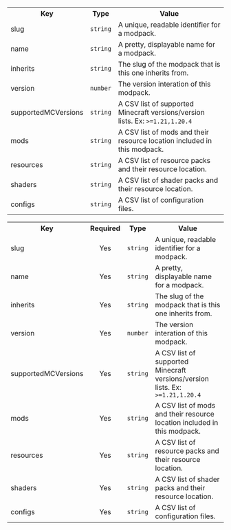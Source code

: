 <table>
  <tr>
    <th>Key</th>
    <th style="text-align: center;">Type</th>
    <th>Value</th>
  </tr>
  <tr>
    <td>slug</td>
    <td style="text-align: center;"><code>string</code></td>
    <td>A unique, readable identifier for a modpack.</td>
  </tr>
  <tr>
    <td>name</td>
    <td style="text-align: center;"><code>string</code></td>
    <td>A pretty, displayable name for a modpack.</td>
  </tr>
  <tr>
    <td>inherits</td>
    <td style="text-align: center;"><code>string</code></td>
    <td>The slug of the modpack that is this one inherits from.</td>
  </tr>
  <tr>
    <td>version</td>
    <td style="text-align: center;"><code>number</code></td>
    <td>The version interation of this modpack.</td>
  </tr>
  <tr>
    <td>supportedMCVersions</td>
    <td style="text-align: center;"><code>string</code></td>
    <td>A CSV list of supported Minecraft versions/version lists. Ex: <code>>=1.21,1.20.4</code></td>
  </tr>
  <tr>
    <td>mods</td>
    <td style="text-align: center;"><code>string</code></td>
    <td>A CSV list of mods and their resource location included in this modpack.</td>
  </tr>
  <tr>
    <td>resources</td>
    <td style="text-align: center;"><code>string</code></td>
    <td>A CSV list of resource packs and their resource location.</td>
  </tr>
  <tr>
    <td>shaders</td>
    <td style="text-align: center;"><code>string</code></td>
    <td>A CSV list of shader packs and their resource location.</td>
  </tr>
  <tr>
    <td>configs</td>
    <td style="text-align: center;"><code>string</code></td>
    <td>A CSV list of configuration files.</td>
  </tr>
</table>
<table>
  <tr>
    <th>Key</th>
    <th style="text-align: center;">Required</th>
    <th style="text-align: center;">Type</th>
    <th>Value</th>
  </tr>
  <tr>
    <td>slug</td>
    <td style="text-align: center;">Yes</td>
    <td style="text-align: center;"><code>string</code></td>
    <td>A unique, readable identifier for a modpack.</td>
  </tr>
  <tr>
    <td>name</td>
    <td style="text-align: center;">Yes</td>
    <td style="text-align: center;"><code>string</code></td>
    <td>A pretty, displayable name for a modpack.</td>
  </tr>
  <tr>
    <td>inherits</td>
    <td style="text-align: center;">Yes</td>
    <td style="text-align: center;"><code>string</code></td>
    <td>The slug of the modpack that is this one inherits from.</td>
  </tr>
  <tr>
    <td>version</td>
    <td style="text-align: center;">Yes</td>
    <td style="text-align: center;"><code>number</code></td>
    <td>The version interation of this modpack.</td>
  </tr>
  <tr>
    <td>supportedMCVersions</td>
    <td style="text-align: center;">Yes</td>
    <td style="text-align: center;"><code>string</code></td>
    <td>A CSV list of supported Minecraft versions/version lists. Ex: <code>>=1.21,1.20.4</code></td>
  </tr>
  <tr>
    <td>mods</td>
    <td style="text-align: center;">Yes</td>
    <td style="text-align: center;"><code>string</code></td>
    <td>A CSV list of mods and their resource location included in this modpack.</td>
  </tr>
  <tr>
    <td>resources</td>
    <td style="text-align: center;">Yes</td>
    <td style="text-align: center;"><code>string</code></td>
    <td>A CSV list of resource packs and their resource location.</td>
  </tr>
  <tr>
    <td>shaders</td>
    <td style="text-align: center;">Yes</td>
    <td style="text-align: center;"><code>string</code></td>
    <td>A CSV list of shader packs and their resource location.</td>
  </tr>
  <tr>
    <td>configs</td>
    <td style="text-align: center;">Yes</td>
    <td style="text-align: center;"><code>string</code></td>
    <td>A CSV list of configuration files.</td>
  </tr>
</table>